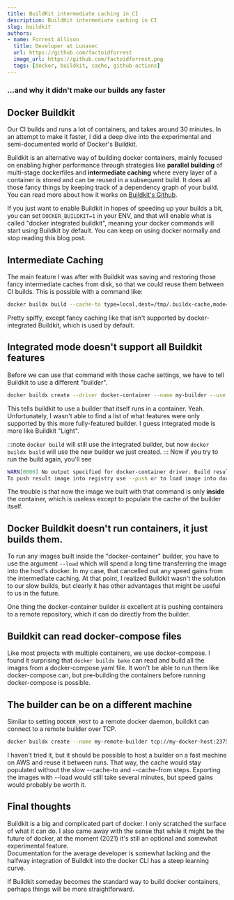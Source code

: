 ```yaml
---
title: BuildKit intermediate caching in CI
description: BuildKit intermediate caching in CI
slug: buildkit
authors:
- name: Forrest Allison
  title: Developer at Lunasec
  url: https://github.com/factoidforrest
  image_url: https://github.com/factoidforrest.png
  tags: [docker, buildkit, cache, github-actions]
---
```

<!--
  ~ Copyright by LunaSec (owned by Refinery Labs, Inc)
  ~
  ~ Licensed under the Creative Commons Attribution-ShareAlike 4.0 International
  ~ (the "License"); you may not use this file except in compliance with the
  ~ License. You may obtain a copy of the License at
  ~
  ~ https://creativecommons.org/licenses/by-sa/4.0/legalcode
  ~
  ~ See the License for the specific language governing permissions and
  ~ limitations under the License.
  ~
-->
### ...and why it didn't make our builds any faster

## Docker Buildkit
Our CI builds and runs a lot of containers, and takes around 30 minutes.  In an attempt to make it faster, I did a deep dive
into the experimental and semi-documented world of Docker's Buildkit.  

Buildkit is an alternative way of building docker containers, mainly focused on enabling higher performance through strategies like
**parallel building** of multi-stage dockerfiles and **intermediate caching** where every layer of a container is stored and can be 
reused in a subsequent build.  It does all those fancy things by keeping track of a dependency graph of your build. You can read more about
how it works on [Buildkit's Github](https://github.com/moby/buildkit#exploring-llb).

If you just want to enable Buildkit in hopes of speeding up your builds a bit, you can set `DOCKER_BUILDKIT=1` in your ENV,
and that will enable what is called "docker integrated buildkit", meaning your docker commands will start using Buildkit by default.  You can keep
on using docker normally and stop reading this blog post.

## Intermediate Caching
The main feature I was after with Buildkit was saving and restoring those fancy intermediate caches from disk, so that we could reuse them 
between CI builds.  This is possible with a command like:
```bash
docker buildx build --cache-to type=local,dest=/tmp/.buildx-cache,mode=max --cache-from type=local,src=/tmp/.buildx-cache .
```

Pretty spiffy, except fancy caching like that isn't supported by docker-integrated Buildkit, which is used by default.

## Integrated mode doesn't support all Buildkit features

Before we can use that command with those cache settings, we have to tell Buildkit to use a different "builder". 
```bash
docker buildx create --driver docker-container --name my-builder --use
```

This tells buildkit to use a builder that itself runs in a container. Yeah. Unfortunately, I wasn't able
to find a list of what features were only supported by this more fully-featured builder.  I guess integrated mode is more like Buildkit "Light".

:::note
`docker build` will still use the integrated builder, but now `docker buildx build` will use the new builder we just created.
:::
Now if you try to run the build again, you'll see 
```bash
WARN[0000] No output specified for docker-container driver. Build result will only remain in the build cache. 
To push result image into registry use --push or to load image into docker use --load 
```
The trouble is that now the image we built with that command is only **inside** the container, which is useless except to populate the cache of the builder itself.

## Docker Buildkit doesn't run containers, it just builds them.  

To run any images built inside the "docker-container" builder, you have to use the argument `--load` which will spend a long time transferring
the image into the host's docker.  In my case, that cancelled out any speed gains from the intermediate caching.  At that point, 
I realized Buildkit wasn't the solution to our slow builds, but clearly it has other advantages that might be useful to us in the future.  

One thing the docker-container builder *is* excellent at is pushing containers to a remote repository, which it can do directly from the builder.

## Buildkit can read docker-compose files
Like most projects with multiple containers, we use docker-compose.  I found it surprising that `docker buildx bake` can read
and build all the images from a docker-compose.yaml file. It won't be able to run them like docker-compose can, but pre-building the containers
before running docker-compose is possible.

## The builder can be on a different machine
Similar to setting `DOCKER_HOST` to a remote docker daemon, buildkit can connect to a remote builder over TCP.  
```bash
docker buildx create --name my-remote-builder tcp://my-docker-host:2375 --use
```
I haven't tried it, but it should be possible to host a builder on a fast machine on AWS and reuse it between runs.  That way, the cache would stay populated
without the slow --cache-to and --cache-from steps.  Exporting the images with --load would still take several minutes, but speed gains would probably be worth it.

## Final thoughts
Buildkit is a big and complicated part of docker.  I only scratched the surface of what it can do.  I also came away with the sense
that while it might be the future of docker, at the moment (2021) it's still an optional and somewhat experimental feature.  
Documentation for the average developer is somewhat lacking and the halfway integration of Buildkit into the docker CLI has a steep learning curve.

If Buildkit someday becomes the standard way to build docker containers, perhaps things will be more straightforward.